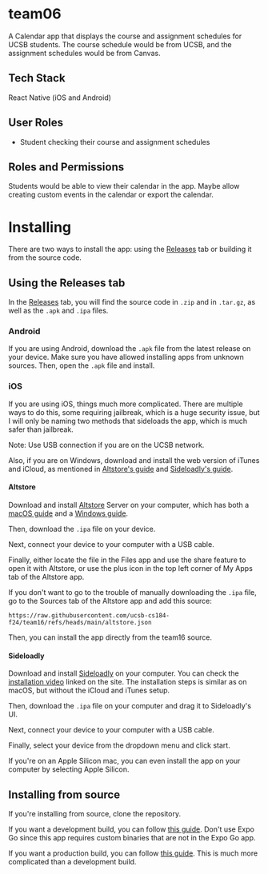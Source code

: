 # team06

A Calendar app that displays the course and assignment schedules for UCSB students.
The course schedule would be from UCSB, and the assignment schedules would be from Canvas.

## Tech Stack

React Native (iOS and Android)

## User Roles

- Student checking their course and assignment schedules

## Roles and Permissions

Students would be able to view their calendar in the app.
Maybe allow creating custom events in the calendar or export the calendar.

# Installing

There are two ways to install the app: using the [Releases](https://github.com/ucsb-cs184-f24/team16/releases) tab or building it from the source code.

## Using the Releases tab

In the [Releases](https://github.com/ucsb-cs184-f24/team16/releases) tab, you will find the source code in `.zip` and in `.tar.gz`, as well as the
`.apk` and `.ipa` files.

### Android

If you are using Android, download the `.apk` file from the latest release on your device.
Make sure you have allowed installing apps from unknown sources. Then, open the `.apk` file and install.

### iOS

If you are using iOS, things much more complicated. There are multiple ways to do this, some requiring
jailbreak, which is a huge security issue, but I will only be naming two methods that sideloads the
app, which is much safer than jailbreak.

Note: Use USB connection if you are on the UCSB network.

Also, if you are on Windows, download and install the web version of iTunes and iCloud, as mentioned
in [Altstore's guide](https://faq.altstore.io/altstore-classic/how-to-install-altstore-windows#before-installing-altstore) and [Sideloadly's guide](https://sideloadly.io/#:~:text=Important%20Windows%20Task).

#### Altstore

Download and install [Altstore](https://altstore.io/) Server on your computer, which has both a [macOS guide](https://faq.altstore.io/altstore-classic/how-to-install-altstore-macos)
and a [Windows guide](https://faq.altstore.io/altstore-classic/how-to-install-altstore-windows).

Then, download the `.ipa` file on your device.

Next, connect your device to your computer with a USB cable.

Finally, either locate the file in the Files app and use the share feature to open it with Altstore,
or use the plus icon in the top left corner of My Apps tab of the Altstore app.

If you don't want to go to the trouble of manually downloading the `.ipa` file, go to the Sources
tab of the Altstore app and add this source:

```
https://raw.githubusercontent.com/ucsb-cs184-f24/team16/refs/heads/main/altstore.json
```

Then, you can install the app directly from the team16 source.

#### Sideloadly

Download and install [Sideloadly](https://sideloadly.io/#download) on your computer. You can check the [installation video](https://www.youtube.com/watch?v=vqTsavQc3lQ)
linked on the site.  The installation steps is similar as on macOS, but without the iCloud and iTunes setup.

Then, download the `.ipa` file on your computer and drag it to Sideloadly's UI.

Next, connect your device to your computer with a USB cable.

Finally, select your device from the dropdown menu and click start.

If you're on an Apple Silicon mac, you can even install the app on your computer by selecting Apple Silicon.

## Installing from source

If you're installing from source, clone the repository.

If you want a development build, you can follow [this guide](https://docs.expo.dev/get-started/set-up-your-environment/?mode=development-build). Don't use Expo Go since this app
requires custom binaries that are not in the Expo Go app.

If you want a production build, you can follow [this guide](https://docs.expo.dev/build/internal-distribution/). This is much more complicated than
a development build.
